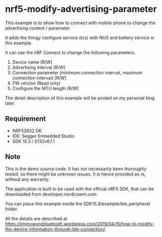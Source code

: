 # nrf5-modify-advertising-parameter

This example is to show how to connect with mobile phone to change the advertising content / parameter.

It adds the thingy configure service (tcs) with NUS and battery service in this example.

It can use the nRF Connect to change the following parameters.
1) Device name [R/W]
2) Advertising interval [R/W]
3) Connection parameter (minimum connection interval, maximum connection interval) [R/W]
4) FW version (Read only)
5) Configure the MTU length [R/W]

The detail description of this example will be posted on my personal blog later.

## Requirement

* NRF52832 DK
* IDE: Segger Embedded Studio
* SDK 15.3 / S132v6.1.1

## Note

This is the demo source code. It has not necessarily been thoroughly tested, so there might be unknown issues. It is hence provided as-is, without any warranty.

The application is built to be used with the official nRF5 SDK, that can be downloaded from developer.nordicsemi.com

You can place this example inside the SDK15.3/example/ble_peripheral folder.

All the details are described at https://jimmywongbluetooth.wordpress.com/2019/04/15/how-to-modify-the-device-information-through-ble-connection/.
